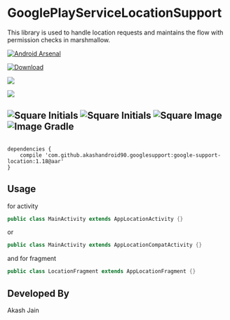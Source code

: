 # GooglePlayServiceLocationSupport
This library is used to handle location requests and maintains the flow with permission checks in marshmallow.

[![Android Arsenal](https://img.shields.io/badge/Android%20Arsenal-GooglePlayServiceLocationSupport-green.svg?style=true)](https://android-arsenal.com/details/1/2939)

[ ![Download](https://api.bintray.com/packages/akashandroid90/maven/google-support-location/images/download.svg) ](https://bintray.com/akashandroid90/maven/google-support-location/_latestVersion)

<a href='https://bintray.com/akashandroid90/maven/google-support-location/view?source=watch' alt='Get automatic notifications about new "google-support-location" versions'><img src='https://www.bintray.com/docs/images/bintray_badge_color.png'></a>

<a href="https://play.google.com/store/apps/details?id=com.googleplayservicelocationsupport" alt="Download from Google Play">
  <img src="http://www.android.com/images/brand/android_app_on_play_large.png">
</a>

![Square Initials](images/one.png)
![Square Initials](images/two.png)
![Square Image](images/three.png)
![Image](images/four.png)
Gradle
-------------------------

```

dependencies {
    compile 'com.github.akashandroid90.googlesupport:google-support-location:1.18@aar'
}

```

Usage
-----

for activity

```java
public class MainActivity extends AppLocationActivity {}
```
or 
```java
public class MainActivity extends AppLocationCompatActivity {}
```
and for fragment
```java
public class LocationFragment extends AppLocationFragment {}
```

Developed By
--------------------
Akash Jain
